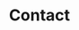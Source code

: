 ---
title: "Contact"
contact_block1_phone: "+91 - 9876543210"
contact_block1_mail: "hello@balajiinteriors.com"
address: "Flat 501, Addressline Electronic city, Bangalore"
---